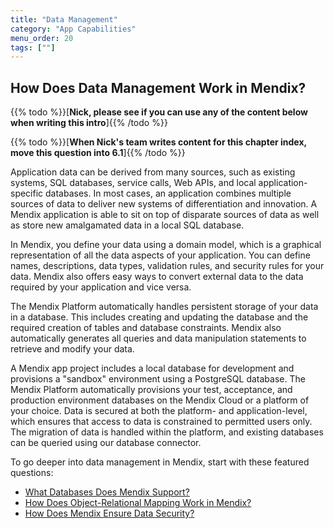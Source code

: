 ```yaml
---
title: "Data Management"
category: "App Capabilities"
menu_order: 20
tags: [""]
---
```


## How Does Data Management Work in Mendix?

{{% todo %}}[**Nick, please see if you can use any of the content below when writing this intro**]{{% /todo %}}

{{% todo %}}[**When Nick's team writes content for this chapter index, move this question into 6.1**]{{% /todo %}}

Application data can be derived from many sources, such as existing systems, SQL databases, service calls, Web APIs, and local application-specific databases. In most cases, an application combines multiple sources of data to deliver new systems of differentiation and innovation. A Mendix application is able to sit on top of disparate sources of data as well as store new amalgamated data in a local SQL database.

In Mendix, you define your data using a domain model, which is a graphical representation of all the data aspects of your application. You can define names, descriptions, data types, validation rules, and security rules for your data. Mendix also offers easy ways to convert external data to the data required by your application and vice versa.

The Mendix Platform automatically handles persistent storage of your data in a database. This includes creating and updating the database and the required creation of tables and database constraints. Mendix also automatically generates all queries and data manipulation statements to retrieve and modify your data.

A Mendix app project includes a local database for development and provisions a "sandbox" environment using a PostgreSQL database. The Mendix Platform automatically provisions your test, acceptance, and production environment databases on the Mendix Cloud or a platform of your choice. Data is secured at both the platform- and application-level, which ensures that access to data is constrained to permitted users only. The migration of data is handled within the platform, and existing databases can be queried using our database connector.

To go deeper into data management in Mendix, start with these featured questions:

* [What Databases Does Mendix Support?](data-storage#database-support)
* [How Does Object-Relational Mapping Work in Mendix?](data-storage#object-relational-mapping)
* [How Does Mendix Ensure Data Security?](data-security#ensure-data-security)
